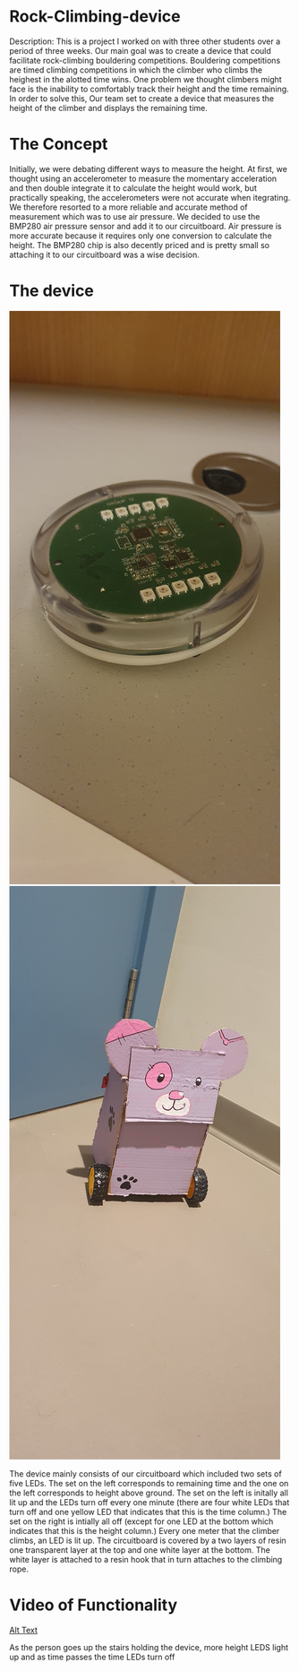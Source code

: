 # Rock-Climbing-device
Description: This is a project I worked on with three other students over a period of three weeks. Our main goal was to create a device that could facilitate rock-climbing bouldering competitions. Bouldering competitions are timed climbing competitions in which the climber who climbs the heighest in the alotted time wins. One problem we thought climbers might face is the inability to comfortably track their height and the time remaining. In order to solve this, Our team set to create a device that measures the height of the climber and displays the remaining time.
# The Concept
Initially, we were debating different ways to measure the height. At first, we thought using an accelerometer to measure the momentary acceleration and then double integrate it to calculate the height would work, but practically speaking, the accelerometers were not accurate when itegrating. We therefore resorted to a more reliable and accurate method of measurement which was to use air pressure. We decided to use the BMP280 air pressure sensor and add it to our circuitboard. Air pressure is more accurate because it requires only one conversion to calculate the height. The BMP280 chip is also decently priced and is pretty small so attaching it to our circuitboard was a wise decision.
# The device

 ![Alt Text](https://github.com/BaraaAlJorf/Rock-Climbing-device/blob/main/Images/20201204_050135.jpg)
 ![Alt Text](https://github.com/BaraaAlJorf/PerformingRobots/blob/master/October4/20201004_212302.jpg)

The device mainly consists of our circuitboard which included two sets of five LEDs. The set on the left corresponds to remaining time and the one on the left corresponds to height above ground. The set on the left is initally all lit up and the LEDs turn off every one minute (there are four white LEDs that turn off and one yellow LED that indicates that this is the time column.) The set on the right is intially all off (except for one LED at the bottom which indicates that this is the height column.) Every one meter that the climber climbs, an LED is lit up. The circuitboard is covered by a two layers of resin one transparent layer at the top and one white layer at the bottom. The white layer is attached to a resin hook that in turn attaches to the climbing rope.

# Video of Functionality

 [Alt Text](https://drive.google.com/file/d/1YkaZkCXYiNBTf-IOtIrgaM6jbR-h7BGu/view?usp=sharing)
 
As the person goes up the stairs holding the device, more height LEDS light up and as time passes the time LEDs turn off
